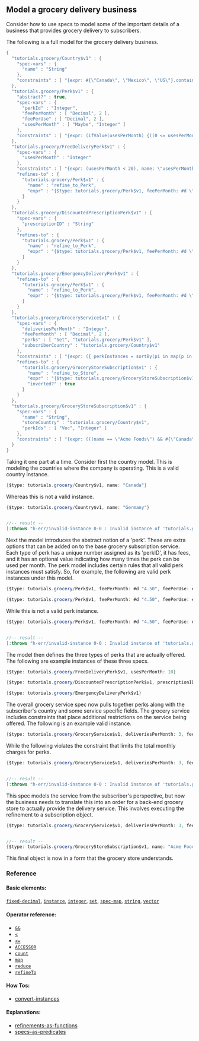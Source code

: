 <!---
  This markdown file was generated. Do not edit.
  -->

## Model a grocery delivery business

Consider how to use specs to model some of the important details of a business that provides grocery delivery to subscribers.

The following is a full model for the grocery delivery business.

```java
{
  "tutorials.grocery/Country$v1" : {
    "spec-vars" : {
      "name" : "String"
    },
    "constraints" : [ "{expr: #{\"Canada\", \"Mexico\", \"US\"}.contains?(name), name: \"name_constraint\"}" ]
  },
  "tutorials.grocery/Perk$v1" : {
    "abstract?" : true,
    "spec-vars" : {
      "perkId" : "Integer",
      "feePerMonth" : [ "Decimal", 2 ],
      "feePerUse" : [ "Decimal", 2 ],
      "usesPerMonth" : [ "Maybe", "Integer" ]
    },
    "constraints" : [ "{expr: (ifValue(usesPerMonth) {((0 <= usesPerMonth) && (usesPerMonth <= 999))} else {true}), name: \"usesPerMonth_limit\"}", "{expr: ((#d \"0.00\" <= feePerMonth) && (feePerMonth <= #d \"199.99\")), name: \"feePerMonth_limit\"}", "{expr: ((#d \"0.00\" <= feePerUse) && (feePerUse <= #d \"14.99\")), name: \"feePerUse_limit\"}" ]
  },
  "tutorials.grocery/FreeDeliveryPerk$v1" : {
    "spec-vars" : {
      "usesPerMonth" : "Integer"
    },
    "constraints" : [ "{expr: (usesPerMonth < 20), name: \"usesPerMonth_limit\"}" ],
    "refines-to" : {
      "tutorials.grocery/Perk$v1" : {
        "name" : "refine_to_Perk",
        "expr" : "{$type: tutorials.grocery/Perk$v1, feePerMonth: #d \"2.99\", feePerUse: #d \"0.00\", perkId: 101, usesPerMonth: usesPerMonth}"
      }
    }
  },
  "tutorials.grocery/DiscountedPrescriptionPerk$v1" : {
    "spec-vars" : {
      "prescriptionID" : "String"
    },
    "refines-to" : {
      "tutorials.grocery/Perk$v1" : {
        "name" : "refine_to_Perk",
        "expr" : "{$type: tutorials.grocery/Perk$v1, feePerMonth: #d \"3.99\", feePerUse: #d \"0.00\", perkId: 102}"
      }
    }
  },
  "tutorials.grocery/EmergencyDeliveryPerk$v1" : {
    "refines-to" : {
      "tutorials.grocery/Perk$v1" : {
        "name" : "refine_to_Perk",
        "expr" : "{$type: tutorials.grocery/Perk$v1, feePerMonth: #d \"0.00\", feePerUse: #d \"1.99\", perkId: 103, usesPerMonth: 2}"
      }
    }
  },
  "tutorials.grocery/GroceryService$v1" : {
    "spec-vars" : {
      "deliveriesPerMonth" : "Integer",
      "feePerMonth" : [ "Decimal", 2 ],
      "perks" : [ "Set", "tutorials.grocery/Perk$v1" ],
      "subscriberCountry" : "tutorials.grocery/Country$v1"
    },
    "constraints" : [ "{expr: ({ perkInstances = sortBy(pi in map(p in perks)p.refineTo( tutorials.grocery/Perk$v1 ))pi.perkId; ((reduce( a = #d \"0.00\"; pi in perkInstances ) { (a + pi.feePerMonth) }) < #d \"6.00\") }), name: \"perk_sum\"}", "{expr: (perks.count() <= 2), name: \"perk_limit\"}", "{expr: ((#d \"5.99\" < feePerMonth) && (feePerMonth < #d \"12.99\")), name: \"feePerMonth_limit\"}" ],
    "refines-to" : {
      "tutorials.grocery/GroceryStoreSubscription$v1" : {
        "name" : "refine_to_Store",
        "expr" : "{$type: tutorials.grocery/GroceryStoreSubscription$v1, name: \"Acme Foods\", perkIds: map(p in sortBy(pi in map(p in perks)p.refineTo( tutorials.grocery/Perk$v1 ))pi.perkId)p.perkId, storeCountry: subscriberCountry}",
        "inverted?" : true
      }
    }
  },
  "tutorials.grocery/GroceryStoreSubscription$v1" : {
    "spec-vars" : {
      "name" : "String",
      "storeCountry" : "tutorials.grocery/Country$v1",
      "perkIds" : [ "Vec", "Integer" ]
    },
    "constraints" : [ "{expr: (((name == \"Acme Foods\") && #{\"Canada\", \"Costa Rica\", \"US\"}.contains?(storeCountry.name)) || ((name == \"Good Foods\") && #{\"Mexico\", \"US\"}.contains?(storeCountry.name))), name: \"storeCountryServed\"}", "{expr: ((name == \"Acme Foods\") || (name == \"Good Foods\")), name: \"valid_stores\"}" ]
  }
}
```

Taking it one part at a time. Consider first the country model. This is modeling the countries where the company is operating. This is a valid country instance.

```java
{$type: tutorials.grocery/Country$v1, name: "Canada"}
```

Whereas this is not a valid instance.

```java
{$type: tutorials.grocery/Country$v1, name: "Germany"}


//-- result --
[:throws "h-err/invalid-instance 0-0 : Invalid instance of 'tutorials.grocery/Country$v1', violates constraints name_constraint"]
```

Next the model introduces the abstract notion of a 'perk'. These are extra options that can be added on to the base grocery subscription service. Each type of perk has a unique number assigned as its 'perkID', it has fees, and it has an optional value indicating how many times the perk can be used per month. The perk model includes certain rules that all valid perk instances must satisfy. So, for example, the following are valid perk instances under this model.

```java
{$type: tutorials.grocery/Perk$v1, feePerMonth: #d "4.50", feePerUse: #d "0.00", perkId: 1, usesPerMonth: 3}
```

```java
{$type: tutorials.grocery/Perk$v1, feePerMonth: #d "4.50", feePerUse: #d "1.40", perkId: 2}
```

While this is not a valid perk instance.

```java
{$type: tutorials.grocery/Perk$v1, feePerMonth: #d "4.50", feePerUse: #d "0.00", perkId: 1, usesPerMonth: 1000}


//-- result --
[:throws "h-err/invalid-instance 0-0 : Invalid instance of 'tutorials.grocery/Perk$v1', violates constraints usesPerMonth_limit"]
```

The model then defines the three types of perks that are actually offered. The following are example instances of these three specs.

```java
{$type: tutorials.grocery/FreeDeliveryPerk$v1, usesPerMonth: 10}
```

```java
{$type: tutorials.grocery/DiscountedPrescriptionPerk$v1, prescriptionID: "ABC"}
```

```java
{$type: tutorials.grocery/EmergencyDeliveryPerk$v1}
```

The overall grocery service spec now pulls together perks along with the subscriber's country and some service specific fields. The grocery service includes constraints that place additional restrictions on the service being offered. The following is an example valid instance.

```java
{$type: tutorials.grocery/GroceryService$v1, deliveriesPerMonth: 3, feePerMonth: #d "9.99", perks: #{{$type: tutorials.grocery/FreeDeliveryPerk$v1, usesPerMonth: 1}}, subscriberCountry: {$type: tutorials.grocery/Country$v1, name: "Canada"}}
```

While the following violates the constraint that limits the total monthly charges for perks.

```java
{$type: tutorials.grocery/GroceryService$v1, deliveriesPerMonth: 3, feePerMonth: #d "9.99", perks: #{{$type: tutorials.grocery/DiscountedPrescriptionPerk$v1, prescriptionID: "XYZ:123"}, {$type: tutorials.grocery/FreeDeliveryPerk$v1, usesPerMonth: 1}}, subscriberCountry: {$type: tutorials.grocery/Country$v1, name: "Canada"}}


//-- result --
[:throws "h-err/invalid-instance 0-0 : Invalid instance of 'tutorials.grocery/GroceryService$v1', violates constraints perk_sum"]
```

This spec models the service from the subscriber's perspective, but now the business needs to translate this into an order for a back-end grocery store to actually provide the delivery service. This involves executing the refinement to a subscription object.

```java
{$type: tutorials.grocery/GroceryService$v1, deliveriesPerMonth: 3, feePerMonth: #d "9.99", perks: #{{$type: tutorials.grocery/FreeDeliveryPerk$v1, usesPerMonth: 1}}, subscriberCountry: {$type: tutorials.grocery/Country$v1, name: "Canada"}}.refineTo( tutorials.grocery/GroceryStoreSubscription$v1 )


//-- result --
{$type: tutorials.grocery/GroceryStoreSubscription$v1, name: "Acme Foods", perkIds: [101], storeCountry: {$type: tutorials.grocery/Country$v1, name: "Canada"}}
```

This final object is now in a form that the grocery store understands.

### Reference

#### Basic elements:

[`fixed-decimal`](../halite_basic-syntax-reference-j.md#fixed-decimal), [`instance`](../halite_basic-syntax-reference-j.md#instance), [`integer`](../halite_basic-syntax-reference-j.md#integer), [`set`](../halite_basic-syntax-reference-j.md#set), [`spec-map`](../../halite_spec-syntax-reference.md), [`string`](../halite_basic-syntax-reference-j.md#string), [`vector`](../halite_basic-syntax-reference-j.md#vector)

#### Operator reference:

* [`&&`](../halite_full-reference-j.md#&&)
* [`<`](../halite_full-reference-j.md#_L)
* [`<=`](../halite_full-reference-j.md#_L_E)
* [`ACCESSOR`](../halite_full-reference-j.md#ACCESSOR)
* [`count`](../halite_full-reference-j.md#count)
* [`map`](../halite_full-reference-j.md#map)
* [`reduce`](../halite_full-reference-j.md#reduce)
* [`refineTo`](../halite_full-reference-j.md#refineTo)


#### How Tos:

* [convert-instances](../how-to/halite_convert-instances-j.md)


#### Explanations:

* [refinements-as-functions](../explanation/halite_refinements-as-functions-j.md)
* [specs-as-predicates](../explanation/halite_specs-as-predicates-j.md)


